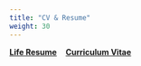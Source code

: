 ```yaml
---
title: "CV & Resume"
weight: 30
---
```


**[Life Resume](home/lr_minutti_it.pdf)**&nbsp;&nbsp;&nbsp;&nbsp;**[Curriculum Vitae](home/cv_minutti_it.pdf)**